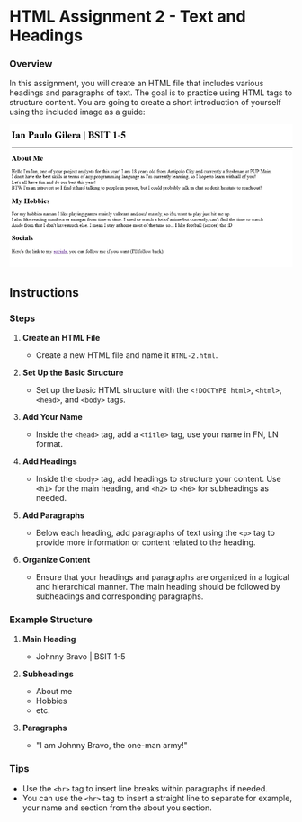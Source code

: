 # HTML Assignment 2 - Text and Headings


### Overview
In this assignment, you will create an HTML file that includes various headings and paragraphs of text. The goal is to practice using HTML tags to structure content.
You are going to create a short introduction of yourself using the included image as a guide:

![](Assets/Images/ProjectImages/HTML2TextnHead.png)

## Instructions

### Steps

1. **Create an HTML File**
   - Create a new HTML file and name it `HTML-2.html`.

2. **Set Up the Basic Structure**
   - Set up the basic HTML structure with the `<!DOCTYPE html>`, `<html>`, `<head>`, and `<body>` tags.

3. **Add Your Name**
   - Inside the `<head>` tag, add a `<title>` tag, use your name in FN, LN format.

4. **Add Headings**
   - Inside the `<body>` tag, add headings to structure your content. Use `<h1>` for the main heading, and `<h2>` to `<h6>` for subheadings as needed.

5. **Add Paragraphs**
   - Below each heading, add paragraphs of text using the `<p>` tag to provide more information or content related to the heading.

6. **Organize Content**
   - Ensure that your headings and paragraphs are organized in a logical and hierarchical manner. The main heading should be followed by subheadings and corresponding paragraphs.


### Example Structure

1. **Main Heading**
   - Johnny Bravo | BSIT 1-5

2. **Subheadings**
   - About me
   - Hobbies
   - etc.

3. **Paragraphs**
   - "I am Johnny Bravo, the one-man army!"

### Tips

- Use the `<br>` tag to insert line breaks within paragraphs if needed.
- You can use the `<hr>` tag to insert a straight line to separate for example, your name and section from the about you section.
